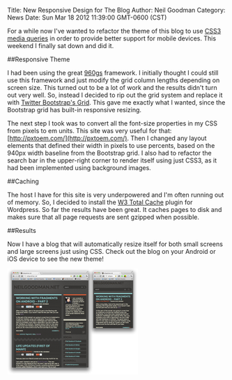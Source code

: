 Title: New Responsive Design for The Blog
Author: Neil Goodman
Category: News
Date: Sun Mar 18 2012 11:39:00 GMT-0600 (CST)

For a while now I've wanted to refactor the theme of this blog to use [CSS3 media queries](http://coding.smashingmagazine.com/2010/07/19/how-to-use-css3-media-queries-to-create-a-mobile-version-of-your-website/) in order to provide better support for mobile devices. This weekend I finally sat down and did it.

##Responsive Theme

I had been using the great [960gs](http://960.gs) framework. I initially thought I could still use this framework and just modify the grid column lengths depending on screen size. This turned out to be a lot of work and the results didn't turn out very well. So, instead I decided to rip out the grid system and replace it with [Twitter Bootstrap's Grid](http://twitter.github.com/bootstrap/scaffolding.html#gridSystem). This gave me exactly what I wanted, since the Bootstrap grid has built-in responsive resizing.

The next step I took was to convert all the font-size properties in my CSS from pixels to em units. This site was very useful for that: [http://pxtoem.com/](http://pxtoem.com/). Then I changed any layout elements that defined their width in pixels to use percents, based on the 940px width baseline from the Bootstrap grid. I also had to refactor the search bar in the upper-right corner to render itself using just CSS3, as it had been implemented using background images.

##Caching

The host I have for this site is very underpowered and I'm often running out of memory. So, I decided to install the [W3 Total Cache](http://wordpress.org/extend/plugins/w3-total-cache/) plugin for Wordpress. So far the results have been great. It caches pages to disk and makes sure that all page requests are sent gzipped when possible.

##Results

Now I have a blog that will automatically resize itself for both small screens and large screens just using CSS. Check out the blog on your Android or iOS device to see the new theme!

![Responsive Screenshot](responsive-design-for-the-blog/responsive-preview.png)